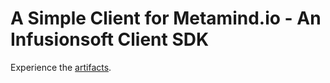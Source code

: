 A Simple Client for Metamind.io - An Infusionsoft Client SDK
================================

Experience the [artifacts](https://scm.infusiontest.com/nexus/content/repositories/builds/com/infusionsoft/bdpingestor/).

